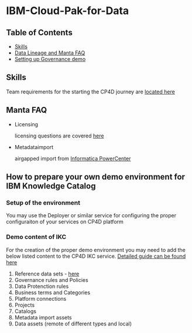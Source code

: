 # IBM-Cloud-Pak-for-Data

## Table of Contents

- [Skills](#skills)
- [Data Lineage and Manta FAQ](#manta-faq)
- [Setting up Governance demo](#how-to-prepare-your-own-demo-environment-for-ibm-knowledge-catalog)

## Skills

Team requirements for the starting the CP4D journey are [located here](/Requirements/skills_requirements.md)

## Manta FAQ

- Licensing

  licensing questions are covered [here](/Data%20Lineage/Licensing.md)

- Metadataimport

  airgapped import from [Informatica PowerCenter](/Data%20Lineage/Metadata%20Import/InformaticaPowerCenter.md)

## How to prepare your own demo environment for IBM Knowledge Catalog

### Setup of the environment

You may use the Deployer or similar service for configuring the proper configuraiton of your services on CP4D platform

### Demo content of IKC

For the creation of the proper demo environment you may need to add the below listed content to the CP4D IKC service. [Detailed guide can be found here](/Setup%20WKC%20demo%20environment/WKC_demo_setup_general_steps.md)

1. Reference data sets - [here](/Setup%20WKC%20demo%20environment/Reference%20data/Reference_Data.md)
2. Governance rules and Policies
3. Data Protenction rules
4. Business terms and Categories
5. Platform connections
6. Projects
7. Catalogs
8. Metadata import assets
9. Data assets (remote of different types and local)
